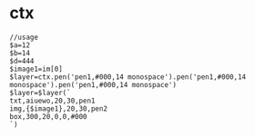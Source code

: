 # ctx
```
//usage
$a=12
$b=14
$d=444
$image1=im[0]
$layer=ctx.pen('pen1,#000,14 monospace').pen('pen1,#000,14 monospace').pen('pen1,#000,14 monospace')
$layer=$layer(`
txt,aiuewo,20,30,pen1
img,{$image1},20,30,pen2
box,300,20,0,0,#000
`)

```

```.replace($..>inp.v['$..']

```
